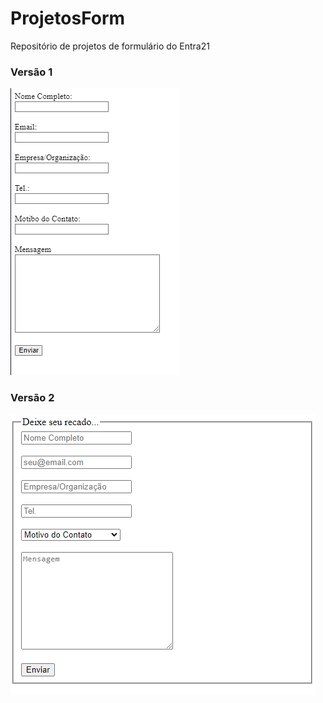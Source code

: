 # ProjetosForm
Repositório de projetos de formulário do Entra21

### Versão 1
![Alt text](image.png)

### Versão 2
![Alt text](image-1.png)